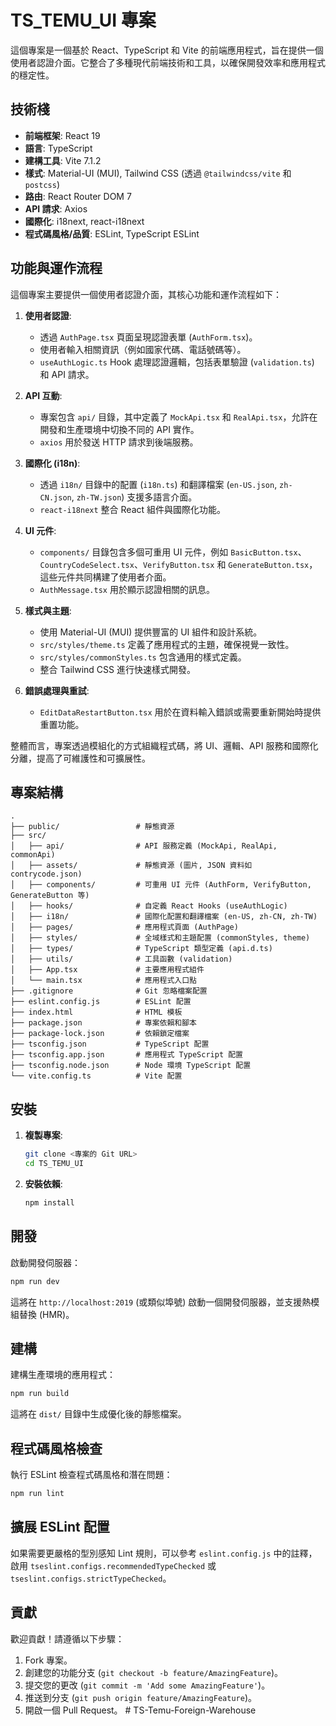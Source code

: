 # TS_TEMU_UI 專案

這個專案是一個基於 React、TypeScript 和 Vite 的前端應用程式，旨在提供一個使用者認證介面。它整合了多種現代前端技術和工具，以確保開發效率和應用程式的穩定性。

## 技術棧

- **前端框架**: React 19
- **語言**: TypeScript
- **建構工具**: Vite 7.1.2
- **樣式**: Material-UI (MUI), Tailwind CSS (透過 `@tailwindcss/vite` 和 `postcss`)
- **路由**: React Router DOM 7
- **API 請求**: Axios
- **國際化**: i18next, react-i18next
- **程式碼風格/品質**: ESLint, TypeScript ESLint

## 功能與運作流程

這個專案主要提供一個使用者認證介面，其核心功能和運作流程如下：

1.  **使用者認證**:

    - 透過 `AuthPage.tsx` 頁面呈現認證表單 (`AuthForm.tsx`)。
    - 使用者輸入相關資訊（例如國家代碼、電話號碼等）。
    - `useAuthLogic.ts` Hook 處理認證邏輯，包括表單驗證 (`validation.ts`) 和 API 請求。

2.  **API 互動**:

    - 專案包含 `api/` 目錄，其中定義了 `MockApi.tsx` 和 `RealApi.tsx`，允許在開發和生產環境中切換不同的 API 實作。
    - `axios` 用於發送 HTTP 請求到後端服務。

3.  **國際化 (i18n)**:

    - 透過 `i18n/` 目錄中的配置 (`i18n.ts`) 和翻譯檔案 (`en-US.json`, `zh-CN.json`, `zh-TW.json`) 支援多語言介面。
    - `react-i18next` 整合 React 組件與國際化功能。

4.  **UI 元件**:

    - `components/` 目錄包含多個可重用 UI 元件，例如 `BasicButton.tsx`、`CountryCodeSelect.tsx`、`VerifyButton.tsx` 和 `GenerateButton.tsx`，這些元件共同構建了使用者介面。
    - `AuthMessage.tsx` 用於顯示認證相關的訊息。

5.  **樣式與主題**:

    - 使用 Material-UI (MUI) 提供豐富的 UI 組件和設計系統。
    - `src/styles/theme.ts` 定義了應用程式的主題，確保視覺一致性。
    - `src/styles/commonStyles.ts` 包含通用的樣式定義。
    - 整合 Tailwind CSS 進行快速樣式開發。

6.  **錯誤處理與重試**:
    - `EditDataRestartButton.tsx` 用於在資料輸入錯誤或需要重新開始時提供重置功能。

整體而言，專案透過模組化的方式組織程式碼，將 UI、邏輯、API 服務和國際化分離，提高了可維護性和可擴展性。

## 專案結構

```
.
├── public/                 # 靜態資源
├── src/
│   ├── api/                # API 服務定義 (MockApi, RealApi, commonApi)
│   ├── assets/             # 靜態資源 (圖片, JSON 資料如 contrycode.json)
│   ├── components/         # 可重用 UI 元件 (AuthForm, VerifyButton, GenerateButton 等)
│   ├── hooks/              # 自定義 React Hooks (useAuthLogic)
│   ├── i18n/               # 國際化配置和翻譯檔案 (en-US, zh-CN, zh-TW)
│   ├── pages/              # 應用程式頁面 (AuthPage)
│   ├── styles/             # 全域樣式和主題配置 (commonStyles, theme)
│   ├── types/              # TypeScript 類型定義 (api.d.ts)
│   ├── utils/              # 工具函數 (validation)
│   ├── App.tsx             # 主要應用程式組件
│   └── main.tsx            # 應用程式入口點
├── .gitignore              # Git 忽略檔案配置
├── eslint.config.js        # ESLint 配置
├── index.html              # HTML 模板
├── package.json            # 專案依賴和腳本
├── package-lock.json       # 依賴鎖定檔案
├── tsconfig.json           # TypeScript 配置
├── tsconfig.app.json       # 應用程式 TypeScript 配置
├── tsconfig.node.json      # Node 環境 TypeScript 配置
└── vite.config.ts          # Vite 配置
```

## 安裝

1.  **複製專案**:

    ```bash
    git clone <專案的 Git URL>
    cd TS_TEMU_UI
    ```

2.  **安裝依賴**:
    ```bash
    npm install
    ```

## 開發

啟動開發伺服器：

```bash
npm run dev
```

這將在 `http://localhost:2019` (或類似埠號) 啟動一個開發伺服器，並支援熱模組替換 (HMR)。

## 建構

建構生產環境的應用程式：

```bash
npm run build
```

這將在 `dist/` 目錄中生成優化後的靜態檔案。

## 程式碼風格檢查

執行 ESLint 檢查程式碼風格和潛在問題：

```bash
npm run lint
```

## 擴展 ESLint 配置

如果需要更嚴格的型別感知 Lint 規則，可以參考 `eslint.config.js` 中的註釋，啟用 `tseslint.configs.recommendedTypeChecked` 或 `tseslint.configs.strictTypeChecked`。

## 貢獻

歡迎貢獻！請遵循以下步驟：

1.  Fork 專案。
2.  創建您的功能分支 (`git checkout -b feature/AmazingFeature`)。
3.  提交您的更改 (`git commit -m 'Add some AmazingFeature'`)。
4.  推送到分支 (`git push origin feature/AmazingFeature`)。
5.  開啟一個 Pull Request。
#   T S - T e m u - F o r e i g n - W a r e h o u s e  
 